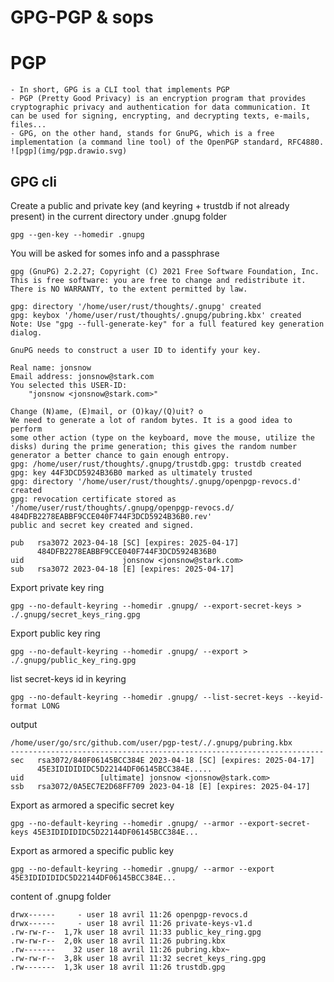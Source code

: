 # GPG-PGP & sops

# PGP

~~~admonish tip title="gpg pgp differences"
- In short, GPG is a CLI tool that implements PGP
- PGP (Pretty Good Privacy) is an encryption program that provides cryptographic privacy and authentication for data communication. It can be used for signing, encrypting, and decrypting texts, e-mails, files...
- GPG, on the other hand, stands for GnuPG, which is a free implementation (a command line tool) of the OpenPGP standard, RFC4880. 
![pgp](img/pgp.drawio.svg)
~~~

## GPG cli
Create a public and private key (and keyring + trustdb if not already present) in the current directory under .gnupg folder

```
gpg --gen-key --homedir .gnupg
```
You will be asked for somes info and a passphrase

~~~admonish example title="output" collapsible=true
gpg (GnuPG) 2.2.27; Copyright (C) 2021 Free Software Foundation, Inc.
This is free software: you are free to change and redistribute it.
There is NO WARRANTY, to the extent permitted by law.

gpg: directory '/home/user/rust/thoughts/.gnupg' created
gpg: keybox '/home/user/rust/thoughts/.gnupg/pubring.kbx' created
Note: Use "gpg --full-generate-key" for a full featured key generation dialog.

GnuPG needs to construct a user ID to identify your key.

Real name: jonsnow
Email address: jonsnow@stark.com
You selected this USER-ID:
    "jonsnow <jonsnow@stark.com>"

Change (N)ame, (E)mail, or (O)kay/(Q)uit? o  
We need to generate a lot of random bytes. It is a good idea to perform  
some other action (type on the keyboard, move the mouse, utilize the  
disks) during the prime generation; this gives the random number  
generator a better chance to gain enough entropy.  
gpg: /home/user/rust/thoughts/.gnupg/trustdb.gpg: trustdb created  
gpg: key 44F3DCD5924B36B0 marked as ultimately trusted  
gpg: directory '/home/user/rust/thoughts/.gnupg/openpgp-revocs.d' created  
gpg: revocation certificate stored as '/home/user/rust/thoughts/.gnupg/openpgp-revocs.d/  484DFB2278EABBF9CCE040F744F3DCD5924B36B0.rev'  
public and secret key created and signed.  

pub   rsa3072 2023-04-18 [SC] [expires: 2025-04-17]
      484DFB2278EABBF9CCE040F744F3DCD5924B36B0
uid                      jonsnow <jonsnow@stark.com>
sub   rsa3072 2023-04-18 [E] [expires: 2025-04-17]
~~~

Export private key ring
```
gpg --no-default-keyring --homedir .gnupg/ --export-secret-keys > ./.gnupg/secret_keys_ring.gpg
```

Export public key ring
```
gpg --no-default-keyring --homedir .gnupg/ --export > ./.gnupg/public_key_ring.gpg
```

list secret-keys id in keyring
```
gpg --no-default-keyring --homedir .gnupg/ --list-secret-keys --keyid-format LONG
```

output
```
/home/user/go/src/github.com/user/pgp-test/./.gnupg/pubring.kbx
----------------------------------------------------------------------
sec   rsa3072/840F06145BCC384E 2023-04-18 [SC] [expires: 2025-04-17]
      45E3IDIDIDIDC5D22144DF06145BCC384E.....
uid                 [ultimate] jonsnow <jonsnow@stark.com>
ssb   rsa3072/0A5EC7E2D68FF709 2023-04-18 [E] [expires: 2025-04-17]
```

Export as armored a specific secret key
```
gpg --no-default-keyring --homedir .gnupg/ --armor --export-secret-keys 45E3IDIDIDIDC5D22144DF06145BCC384E...
```

Export as armored a specific public key
```
gpg --no-default-keyring --homedir .gnupg/ --armor --export 45E3IDIDIDIDC5D22144DF06145BCC384E...
```

content of .gnupg folder
```
drwx------     - user 18 avril 11:26 openpgp-revocs.d
drwx------     - user 18 avril 11:26 private-keys-v1.d
.rw-rw-r--  1,7k user 18 avril 11:33 public_key_ring.gpg
.rw-rw-r--  2,0k user 18 avril 11:26 pubring.kbx
.rw-------    32 user 18 avril 11:26 pubring.kbx~
.rw-rw-r--  3,8k user 18 avril 11:32 secret_keys_ring.gpg
.rw-------  1,3k user 18 avril 11:26 trustdb.gpg

```
